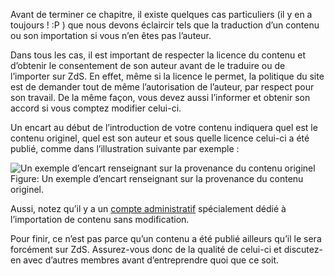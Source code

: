 Avant de terminer ce chapitre, il existe quelques cas particuliers (il y en a toujours ! :P ) que nous devons éclaircir tels que la traduction d’un contenu ou son importation si vous n’en êtes pas l’auteur. 

Dans tous les cas, il est important de respecter la licence du contenu et d’obtenir le consentement de son auteur avant de le traduire ou de l’importer sur ZdS. En effet, même si la licence le permet, la politique du site est de demander tout de même l’autorisation de l’auteur, par respect pour son travail. De la même façon, vous devez aussi l’informer et obtenir son accord si vous comptez modifier celui-ci.

Un encart au début de l’introduction de votre contenu indiquera quel est le contenu originel, quel est son auteur et sous quelle licence celui-ci a été publié, comme dans l’illustration suivante par exemple :

![Un exemple d’encart renseignant sur la provenance du contenu originel](/media/galleries/1121/0fdcd418-eeb6-4b23-a5c7-cc8c9f87c9e6.png)
Figure: Un exemple d’encart renseignant sur la provenance du contenu originel.

Aussi, notez qu’il y a un [compte administratif](https://zestedesavoir.com/membres/voir/Auteur%20externe/) spécialement dédié à l’importation de contenu sans modification.

Pour finir, ce n’est pas parce qu’un contenu a été publié ailleurs qu’il le sera forcément sur ZdS. Assurez-vous donc de la qualité de celui-ci et discutez-en avec d’autres membres avant d’entreprendre quoi que ce soit.